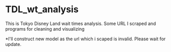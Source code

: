 # TDL_wt_analysis
This is Tokyo Disney Land wait times analysis. Some URL I scraped and programs for cleaning and visualizing

*I'll construct new model as the url which i scaped is invalid. Please wait for update.
